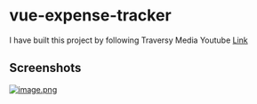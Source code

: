# vue-expense-tracker

I have built this project by following Traversy Media Youtube [Link](https://youtu.be/hNPwdOZ3qFU?si=1rqzEVnsuxIS2Lln)

## Screenshots

[![image.png](https://i.postimg.cc/W4cm42Bc/image.png)](https://postimg.cc/w1FRfdxw)
